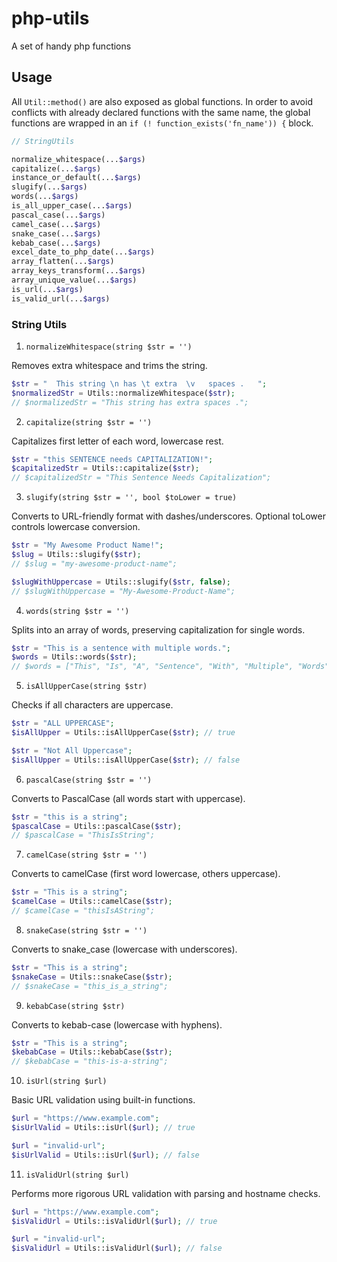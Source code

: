 # php-utils

A set of handy php functions

## Usage

All `Util::method()` are also exposed as global functions.
In order to avoid conflicts with already declared functions
with the same name, the global functions are wrapped in an
`if (! function_exists('fn_name')) {` block.

```php
// StringUtils

normalize_whitespace(...$args)
capitalize(...$args)
instance_or_default(...$args)
slugify(...$args)
words(...$args)
is_all_upper_case(...$args)
pascal_case(...$args)
camel_case(...$args)
snake_case(...$args)
kebab_case(...$args)
excel_date_to_php_date(...$args)
array_flatten(...$args)
array_keys_transform(...$args)
array_unique_value(...$args)
is_url(...$args)
is_valid_url(...$args)
```

### String Utils

1. `normalizeWhitespace(string $str = '')`

Removes extra whitespace and trims the string.

```php
$str = "  This string \n has \t extra  \v   spaces .   ";
$normalizedStr = Utils::normalizeWhitespace($str);
// $normalizedStr = "This string has extra spaces .";
```

2. `capitalize(string $str = '')`

Capitalizes first letter of each word, lowercase rest.

```php
$str = "this SENTENCE needs CAPITALIZATION!";
$capitalizedStr = Utils::capitalize($str);
// $capitalizedStr = "This Sentence Needs Capitalization";
```

3. `slugify(string $str = '', bool $toLower = true)`

Converts to URL-friendly format with dashes/underscores.
Optional toLower controls lowercase conversion.

```php
$str = "My Awesome Product Name!";
$slug = Utils::slugify($str);
// $slug = "my-awesome-product-name";

$slugWithUppercase = Utils::slugify($str, false);
// $slugWithUppercase = "My-Awesome-Product-Name";
```

4. `words(string $str = '')`

Splits into an array of words, preserving capitalization for single words.

```php
$str = "This is a sentence with multiple words.";
$words = Utils::words($str);
// $words = ["This", "Is", "A", "Sentence", "With", "Multiple", "Words"]; 
```

5. `isAllUpperCase(string $str)`

Checks if all characters are uppercase.

```php
$str = "ALL UPPERCASE";
$isAllUpper = Utils::isAllUpperCase($str); // true

$str = "Not All Uppercase";
$isAllUpper = Utils::isAllUpperCase($str); // false
```

6. `pascalCase(string $str = '')`

Converts to PascalCase (all words start with uppercase).

```php
$str = "this is a string";
$pascalCase = Utils::pascalCase($str);
// $pascalCase = "ThisIsString";
```

7. `camelCase(string $str = '')`

Converts to camelCase (first word lowercase, others uppercase).

```php
$str = "This is a string";
$camelCase = Utils::camelCase($str);
// $camelCase = "thisIsAString";
```

8. `snakeCase(string $str = '')`

Converts to snake_case (lowercase with underscores).

```php
$str = "This is a string";
$snakeCase = Utils::snakeCase($str);
// $snakeCase = "this_is_a_string";
```

9. `kebabCase(string $str)`

Converts to kebab-case (lowercase with hyphens).

```php
$str = "This is a string";
$kebabCase = Utils::kebabCase($str);
// $kebabCase = "this-is-a-string";
```

10. `isUrl(string $url)`

Basic URL validation using built-in functions.

```php
$url = "https://www.example.com";
$isUrlValid = Utils::isUrl($url); // true

$url = "invalid-url";
$isUrlValid = Utils::isUrl($url); // false
```

11. `isValidUrl(string $url)`

Performs more rigorous URL validation with parsing and hostname checks.

```php
$url = "https://www.example.com";
$isValidUrl = Utils::isValidUrl($url); // true

$url = "invalid-url";
$isValidUrl = Utils::isValidUrl($url); // false
```
